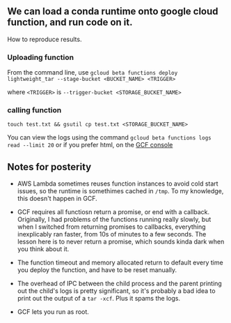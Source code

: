 ## We can load a conda runtime onto google cloud function, and run code on it.

How to reproduce results.
### Uploading function

From the command line, use `gcloud beta functions deploy lightweight_tar --stage-bucket <BUCKET_NAME> <TRIGGER>`

where `<TRIGGER>` is `--trigger-bucket <STORAGE_BUCKET_NAME>`

### calling function
`touch test.txt && gsutil cp test.txt <STORAGE_BUCKET_NAME>`

You can view the logs using the command `gcloud beta functions logs read --limit 20` or if you prefer html, on the [GCF console](https://console.cloud.google.com/functions/l)

## Notes for posterity
* AWS Lambda sometimes reuses function instances to avoid cold start issues, so the runtime is somethimes cached in `/tmp`. To my knowledge, this doesn't happen in GCF.

* GCF requires all functiosn return a promise, or end with a callback. Originally, I had problems of the functions running really slowly, but when I switched from returning promises to callbacks, everything inexplicably ran faster, from 10s of minutes to a few seconds. The lesson here is to never return a promise, which sounds kinda dark when you think about it.

* The function timeout and memory allocated return to default every time you deploy the function, and have to be reset manually.

* The overhead of IPC between the child process and the parent printing out the child's logs is pretty significant, so it's probably a bad idea to print out the output of a `tar -xcf`. Plus it spams the logs.

* GCF lets you run as root.
